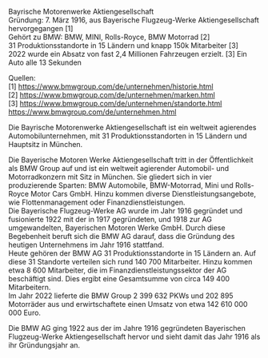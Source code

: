 Bayrische Motorenwerke Aktiengesellschaft  
Gründung: 7. März 1916, aus Bayerische Flugzeug-Werke Aktiengesellschaft hervorgegangen [1]  
Gehört zu BMW: BMW, MINI, Rolls-Royce, BMW Motorrad [2]  
31 Produktionsstandorte in 15 Ländern und knapp 150k Mitarbeiter [3]  
2022 wurde ein Absatz von fast 2,4 Millionen Fahrzeugen erzielt. [3] Ein Auto alle 13 Sekunden

Quellen:  
[1] https://www.bmwgroup.com/de/unternehmen/historie.html  
[2] https://www.bmwgroup.com/de/unternehmen/marken.html  
[3] https://www.bmwgroup.com/de/unternehmen/standorte.html  
https://www.bmwgroup.com/de/unternehmen.html


Die Bayrische Motorenwerke Aktiengesellschaft ist ein weltweit agierendes Automobilunternehmen, mit 31 Produktionsstandorten in 15 Ländern und Hauptsitz in München.

Die Bayerische Motoren Werke Aktiengesellschaft tritt in der Öffentlichkeit als BMW Group auf und ist ein weltweit agierender Automobil- und Motorradkonzern mit Sitz in München. Sie gliedert sich in vier produzierende Sparten: BMW Automobile, BMW-Motorrad, Mini und Rolls-Royce Motor Cars GmbH. Hinzu kommen diverse Dienstleistungsangebote, wie Flottenmanagement oder Finanzdienstleistungen.  
Die Bayerische Flugzeug-Werke AG wurde im Jahr 1916 gegründet und fusionierte 1922 mit der in 1917 gegründeten, und 1918 zur AG umgewandelten, Bayerischen Motoren Werke GmbH. Durch diese Begebenheit beruft sich die BMW AG darauf, dass die Gründung des heutigen Unternehmens im Jahr 1916 stattfand.  
Heute gehören der BMW AG 31 Produktionsstandorte in 15 Ländern an. Auf diese 31 Standorte verteilen sich rund 140 700 Mitarbeiter. Hinzu kommen etwa 8 600 Mitarbeiter, die im Finanzdienstleistungssektor der AG beschäftigt sind. Dies ergibt eine Gesamtsumme von circa 149 400 Mitarbeitern.  
Im Jahr 2022 lieferte die BMW Group 2 399 632 PKWs und 202 895 Motorräder aus und erwirtschaftete einen Umsatz von etwa 142 610 000 000 Euro.  

Die BMW AG ging 1922 aus der im Jahre 1916 gegründeten Bayerischen Flugzeug-Werke Aktiengesellschaft hervor und sieht damit das Jahr 1916 als ihr Gründungsjahr an.
